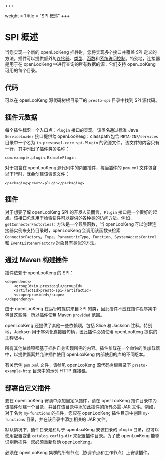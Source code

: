 +++

weight = 1
title = "SPI 概述"
+++

# SPI 概述

当您实现一个新的 openLooKeng 插件时，您将实现多个接口并覆盖 SPI 定义的方法。插件可以提供额外的[连接器](connectors.md)、[类型](types.md)、[函数](functions.md)和[系统访问控制](system-access-control.md)。特别地，连接器是用于在 openLooKeng 中进行查询的所有数据的源：它们支持 openLooKeng 可用的每个目录。

## 代码

可以在 openLooKeng 源代码树根目录下的 `presto-spi` 目录中找到 SPI 源代码。

## 插件元数据

每个插件标识一个入口点：`Plugin` 接口的实现。该类名通过标准 Java `ServiceLoader` 接口提供给 openLooKeng：classpath 包含 `META-INF/services` 目录中一个名为 `io.prestosql.core.spi.Plugin` 的资源文件。该文件的内容只有一行，其中列出了插件类的名称：

```{.none}
com.example.plugin.ExamplePlugin
```

对于包含在 openLooKeng 源代码中的内置插件，每当插件的 `pom.xml` 文件包含以下行时，就会创建该资源文件：

```{.none}
<packaging>presto-plugin</packaging>
```

## 插件

对于想要了解 openLooKeng SPI 的开发人员而言，`Plugin` 接口是一个很好的起点。该接口包含用于检索插件可以提供的各种类的访问方法。例如，`getConnectorFactories()` 方法是一个顶层函数，当 openLooKeng 可以创建连接器实例来支持目录时，openLooKeng 会调用该函数来检索 `ConnectorFactory`。`Type`、`ParametricType`、`Function`、`SystemAccessControl` 和 `EventListenerFactory` 对象具有类似的方法。

## 通过 Maven 构建插件

插件依赖于 openLooKeng 的 SPI：

```{.xml}
<dependency>
    <groupId>io.prestosql</groupId>
    <artifactId>presto-spi</artifactId>
    <scope>provided</scope>
</dependency>
```

由于 openLooKeng 在运行时提供来自 SPI 的类，因此插件不应在插件程序集中包含这些类，所以插件使用 Maven `provided` 范围。

openLooKeng 还提供了其他一些依赖项，包括 Slice 和 Jackson 注释。特别地，Jackson 用于序列化连接器句柄，因此插件必须使用 openLooKeng 提供的注释版本。

所有其他依赖项都基于插件自身实现所需的内容。插件加载在一个单独的类加载器中，以提供隔离并允许插件使用 openLooKeng 内部使用的库的不同版本。

有关示例 `pom.xml` 文件，请参见 openLooKeng 源代码树根目录下 `presto-example-http` 目录中的示例 HTTP 连接器。

## 部署自定义插件

要在 openLooKeng 安装中添加自定义插件，请在 openLooKeng 插件目录中为该插件创建一个目录，并且在该目录中添加此插件的所有必需 JAR 文件。例如，对于名为 `my-functions` 的插件，您应在 openLooKeng 插件目录中创建 `my-functions` 目录，并在该目录中添加相关的 JAR 文件。

默认情况下，插件目录是相对于 openLooKeng 安装目录的 `plugin` 目录，但可以使用配置变量 `catalog.config-dir` 来配置插件目录。为了使 openLooKeng 能够识别新插件，您必须重新启动 openLooKeng。

必须在 openLooKeng 集群的所有节点（协调节点和工作节点）上安装插件。